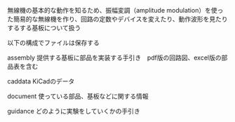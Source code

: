 無線機の基本的な動作を知るため、振幅変調（amplitude modulation）を使った簡易的な無線機を作り、回路の定数やデバイスを変えたり、動作波形を見たりするする基板について扱う

以下の構成でファイルは保存する

assembly  提供する基板に部品を実装する手引き　pdf版の回路図、excel版の部品表を含む

caddata   KiCadのデータ

document  使っている部品、基板などに関する情報

guidance  どのように実験をしていくかの手引き
